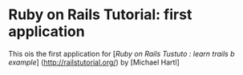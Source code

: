 # Ruby on Rails Tutorial: first application

This ois the first application for [*Ruby on Rails Tustuto : learn trails b example*] (http://railstutorial.org/) by [Michael Hartl]